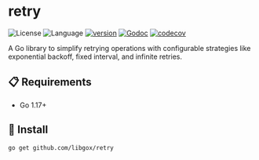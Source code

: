 # retry

![License](https://img.shields.io/badge/license-Apache2.0-green) ![Language](https://img.shields.io/badge/Language-Go-blue.svg) [![version](https://img.shields.io/github/v/tag/libgox/retry?label=release&color=blue)](https://github.com/libgox/retry/releases) [![Godoc](http://img.shields.io/badge/docs-go.dev-blue.svg?style=flat-square)](https://pkg.go.dev/github.com/libgox/retry) [![codecov](https://codecov.io/gh/libgox/retry/branch/main/graph/badge.svg)](https://codecov.io/gh/libgox/retry)

A Go library to simplify retrying operations with configurable strategies like exponential backoff, fixed interval, and infinite retries.

## 📋 Requirements

- Go 1.17+

## 🚀 Install

```
go get github.com/libgox/retry
```

